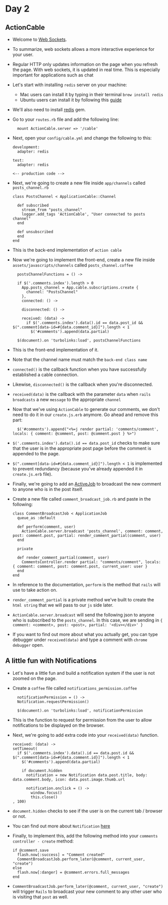 # Day 2

## ActionCable

- Welcome to [Web Sockets](https://developer.mozilla.org/en-US/docs/Web/API/WebSockets_API).

- To summarize, web sockets allows a more interactive experience for your user.

- Regular HTTP only updates information on the page when you refresh the page. With web sockets, it is updated in real time. This is especially
important for applications such as chat

- Let's start with installing `redis` server on your machine:
  - Mac users can install it by typing in their terminal `brew install redis`
  - Ubuntu users can install it by following this [guide](https://www.digitalocean.com/community/tutorials/how-to-install-and-configure-redis-on-ubuntu-16-04)

- We'll also need to install [redis](https://github.com/redis/redis-rb) gem.

- Go to your `routes.rb` file and add the following line:
  ```
    mount ActionCable.server => '/cable'
  ```

- Next, open your `config/cable.yml` and change the following to this:

  ```
  development:
    adapter: redis

  test:
    adapter: redis

  <-- production code -->
  ```

- Next, we're going to create a new file inside `app/channels` called `posts_channel.rb`

  ```
  class PostsChannel < ApplicationCable::Channel

    def subscribed
      stream_from "posts_channel"
      logger.add_tags 'ActionCable', "User connected to posts channel"
    end

    def unsubscribed
    end
  end
  ```

- This is the back-end implementation of `action cable`

- Now we're going to implement the front-end, create a new file inside `assets/javascripts/channels` called `posts_channel.coffee`

  ```
    postsChannelFunctions = () ->

    if $('.comments.index').length > 0
      App.posts_channel = App.cable.subscriptions.create {
        channel: "PostsChannel"
      },
      connected: () ->

      disconnected: () ->

      received: (data) ->
        if $('.comments.index').data().id == data.post_id && $(".comment[data-id=#{data.comment_id}]").length < 1
          $('#comments').append(data.partial)

    $(document).on 'turbolinks:load', postsChannelFunctions
  ```

- This is the front-end implementation of it.

- Note that the channel name must match the `back-end class name`

- `connected()` is the callback function when you have successfully established a cable connection.

- Likewise, `disconnected()` is the callback when you're disconnected.

- `received(data)` is the callback with the parameter `data` when `rails broadcasts` a new `message` to the appropriate `channel`

- Now that we've using `ActionCable` to generate our comments, we don't need to do it in our `create.js.erb` anymore. Go ahead and remove this part:
  ```
    $('#comments').append("<%=j render partial: 'comments/comment', locals: { comment: @comment, post: @comment.post } %>")
  ```

- `$('.comments.index').data().id == data.post_id` checks to make sure that the user is in the appropriate post page before the comment is appended to the page.

- `$(".comment[data-id=#{data.comment_id}]").length < 1` is implemented to prevent redundancy (because you've already appended it in `create.js.erb` file).

- Finally, we're going to add an [ActiveJob](http://guides.rubyonrails.org/active_job_basics.html) to broadcast the new comment to anyone who is in the post itself.

- Create a new file called `comment_broadcast_job.rb` and paste in the following:

  ```
  class CommentBroadcastJob < ApplicationJob
    queue_as :default

    def perform(comment, user)
      ActionCable.server.broadcast 'posts_channel', comment: comment, post: comment.post, partial: render_comment_partial(comment, user)
    end

    private

    def render_comment_partial(comment, user)
      CommentsController.render partial: "comments/comment", locals: { comment: comment, post: comment.post, current_user: user }
    end
  end
  ```

- In reference to the documentation, `perform` is the method that `rails` will use to take action on.

- `render_comment_partial` is a private method we've built to create the `html string` that we will pass to our `js` side later.

- `ActionCable.server.broadcast` will send the following json to anyone who is subscribed to the `posts_channel`. In this case, we are sending in
  `{ comment: <comment>, post: <post>, partial: '<div></div>' }`

- If you want to find out more about what you actually get, you can type debugger under `received(data)` and type a comment with `chrome debugger` open.

## A little fun with Notifications

- Let's have a little fun and build a notification system if the user is not zoomed on the page.

- Create a `coffee` file called `notifications_permission.coffee`

  ```
    notificationPermission = () ->
    Notification.requestPermission()

    $(document).on 'turbolinks:load', notificationPermission
  ```

- This is the function to request for permission from the user to allow notifications to be displayed on the browser.

- Next, we're going to add extra code into your `received(data)` function.

  ```
  received: (data) ->
  setTimeout(
    if $('.comments.index').data().id == data.post.id && $(".comment[data-id=#{data.comment.id}]").length < 1
      $('#comments').append(data.partial)

      if document.hidden
        notification = new Notification data.post.title, body: data.comment.body, icon: data.post.image.thumb.url

        notification.onclick = () ->
          window.focus()
          this.close()
  , 100)
  ```

- `document.hidden` checks to see if the user is on the current tab / browser or not.

- You can find out more about `Notification` [here](https://developer.mozilla.org/en/docs/Web/API/notification)

- Finally, to implement this, add the following method into your `comments controller - create` method:

  ```
  if @comment.save
    flash.now[:success] = "Comment created"
    CommentBroadcastJob.perform_later(@comment, current_user, "create")
  else
    flash.now[:danger] = @comment.errors.full_messages
  end
  ```

- `CommentBroadcastJob.perform_later(@comment, current_user, "create")` will trigger `Rails` to broadcast your new comment to any other user who is visiting that `post` as well.
